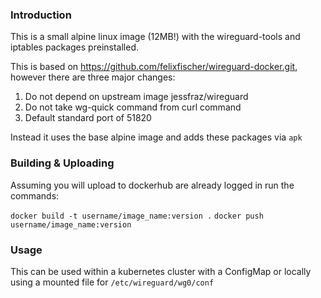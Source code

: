 ### Introduction

This is a small alpine linux image (12MB!) with the wireguard-tools and iptables packages preinstalled.

This is based on https://github.com/felixfischer/wireguard-docker.git, however there are three major changes:

1. Do not depend on upstream image jessfraz/wireguard
2. Do not take wg-quick command from curl command
3. Default standard port of 51820

Instead it uses the base alpine image and adds these packages via `apk`

### Building & Uploading

Assuming you will upload to dockerhub are already logged in run the commands:

```docker build -t username/image_name:version .```
```docker push username/image_name:version```

### Usage

This can be used within a kubernetes cluster with a ConfigMap or locally using a mounted file for `/etc/wireguard/wg0/conf`
